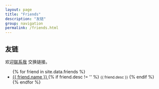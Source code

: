 ```yaml
---
layout: page
title: "Friends"
description: "友链"
group: navigation
permalink: /friends.html
---
```


<h2 id="friends" itemprop="about">友链</h2>

欢迎[联系我](/about.html) 交换链接。<br/>

<ul>
{% for friend in site.data.friends %}
  <li>
    <a href="{{ friend.url }}">
      {{ friend.name }}
    </a>
    {% if friend.desc != '' %}
   <small>{{ friend.desc }}</small>
 {% endif %}
  </li>
{% endfor %}
</ul>
